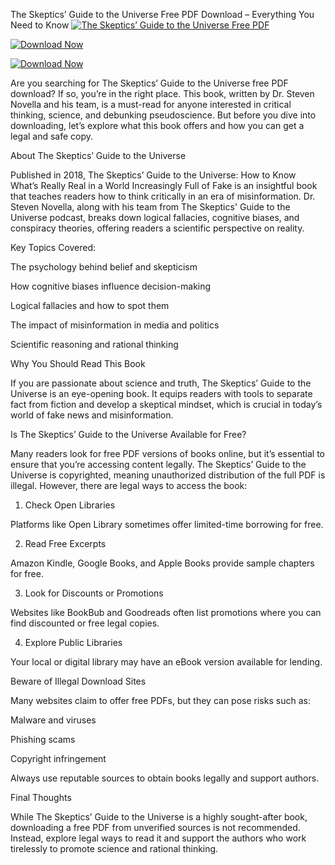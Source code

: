 The Skeptics’ Guide to the Universe Free PDF Download – Everything You Need to Know
[![The Skeptics’ Guide to the Universe Free PDF](https://playghar.com/wp-content/uploads/2025/02/The-Skeptics-Guide-to-the-Universe-Free-PDF-Download.webp)](https://playghar.com/the-skeptics-guide-to-the-universe-free-pdf-download/)

[![Download Now](https://img.shields.io/badge/Download-Now-red?style=for-the-badge)](https://playghar.com/the-skeptics-guide-to-the-universe-free-pdf-download/)


[![Download Now](https://img.shields.io/badge/Download-Now-red?style=for-the-badge)](https://playghar.com/the-skeptics-guide-to-the-universe-free-pdf-download/)



Are you searching for The Skeptics’ Guide to the Universe free PDF download? If so, you’re in the right place. This book, written by Dr. Steven Novella and his team, is a must-read for anyone interested in critical thinking, science, and debunking pseudoscience. But before you dive into downloading, let’s explore what this book offers and how you can get a legal and safe copy.

About The Skeptics’ Guide to the Universe

Published in 2018, The Skeptics’ Guide to the Universe: How to Know What’s Really Real in a World Increasingly Full of Fake is an insightful book that teaches readers how to think critically in an era of misinformation. Dr. Steven Novella, along with his team from The Skeptics' Guide to the Universe podcast, breaks down logical fallacies, cognitive biases, and conspiracy theories, offering readers a scientific perspective on reality.

Key Topics Covered:

The psychology behind belief and skepticism

How cognitive biases influence decision-making

Logical fallacies and how to spot them

The impact of misinformation in media and politics

Scientific reasoning and rational thinking

Why You Should Read This Book

If you are passionate about science and truth, The Skeptics’ Guide to the Universe is an eye-opening book. It equips readers with tools to separate fact from fiction and develop a skeptical mindset, which is crucial in today’s world of fake news and misinformation.

Is The Skeptics’ Guide to the Universe Available for Free?

Many readers look for free PDF versions of books online, but it’s essential to ensure that you’re accessing content legally. The Skeptics’ Guide to the Universe is copyrighted, meaning unauthorized distribution of the full PDF is illegal. However, there are legal ways to access the book:

1. Check Open Libraries

Platforms like Open Library sometimes offer limited-time borrowing for free.

2. Read Free Excerpts

Amazon Kindle, Google Books, and Apple Books provide sample chapters for free.

3. Look for Discounts or Promotions

Websites like BookBub and Goodreads often list promotions where you can find discounted or free legal copies.

4. Explore Public Libraries

Your local or digital library may have an eBook version available for lending.

Beware of Illegal Download Sites

Many websites claim to offer free PDFs, but they can pose risks such as:

Malware and viruses

Phishing scams

Copyright infringement

Always use reputable sources to obtain books legally and support authors.

Final Thoughts

While The Skeptics’ Guide to the Universe is a highly sought-after book, downloading a free PDF from unverified sources is not recommended. Instead, explore legal ways to read it and support the authors who work tirelessly to promote science and rational thinking.
